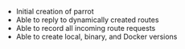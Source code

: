 - Initial creation of parrot
- Able to reply to dynamically created routes
- Able to record all incoming route requests
- Able to create local, binary, and Docker versions